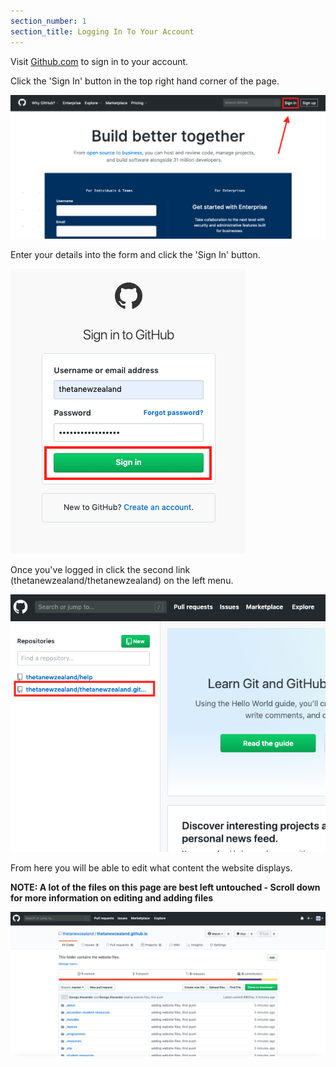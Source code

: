 ```yaml
---
section_number: 1
section_title: Logging In To Your Account
---
```


Visit [Github.com](https://github.com/) to sign in to your account.

Click the 'Sign In' button in the top right hand corner of the page.

![sign in](img/sign_in.png)

Enter your details into the form and click the 'Sign In' button.

![login](img/login.png)

Once you've logged in click the second link (thetanewzealand/thetanewzealand) on the left menu.

![home](img/home.png)

From here you will be able to edit what content the website displays.

**NOTE: A lot of the files on this page are best left untouched - Scroll down for more information on editing and adding files**

![home](img/content.png)
